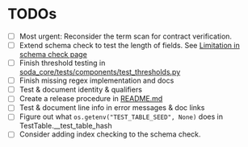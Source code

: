# TODOs

* [ ] Most urgent: Reconsider the term scan for contract verification.
* [ ] Extend schema check to test the length of fields.  See [Limitation in schema check page](docs/pages/schema_check.md#data-type-limitation)
* [ ] Finish threshold testing  in [soda_core/tests/components/test_thresholds.py](soda-core/tests/soda_core/tests/components/test_thresholds.py)
* [ ] Finish missing regex implementation and docs
* [ ] Test & document identity & qualifiers
* [ ] Create a release procedure in [README.md](README.md#creating-a-new-release)
* [ ] Test & document line info in error messages & doc links
* [ ] Figure out what `os.getenv("TEST_TABLE_SEED", None)` does in TestTable.__test_table_hash
* [ ] Consider adding index checking to the schema check.
